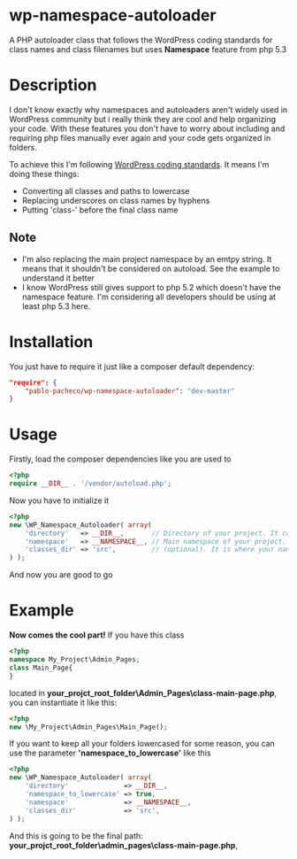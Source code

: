 # wp-namespace-autoloader
A PHP autoloader class that follows the WordPress coding standards for class names and class filenames but uses **Namespace** feature from php 5.3

**Description**
=====================
I don't know exactly why namespaces and autoloaders aren't widely used in WordPress community but i really think they are cool and help organizing your code. With these features you don't have to worry about including and requiring php files manually ever again and your code gets organized in folders.

To achieve this I'm following [WordPress coding standards](https://make.wordpress.org/core/handbook/best-practices/coding-standards/php/#naming-conventions). It means I'm doing these things:
* Converting all classes and paths to lowercase 
* Replacing underscores on class names by hyphens
* Putting 'class-' before the final class name

**Note**
-------------
* I'm also replacing the main project namespace by an emtpy string. It means that it shouldn't be considered on autoload. See the example to understand it better
* I know WordPress still gives support to php 5.2 which doesn't have the namespace feature. I'm considering all developers should be using at least php 5.3 here. 


**Installation**
=====================
You just have to require it just like a composer default dependency:

```json
"require": {	
	"pablo-pacheco/wp-namespace-autoloader": "dev-master"
}
```

**Usage**
===============
Firstly, load the composer dependencies like you are used to

```php
<?php
require __DIR__ . '/vendor/autoload.php';
```

Now you have to initialize it

```php
<?php
new \WP_Namespace_Autoloader( array(    
	'directory'   => __DIR__,       // Directory of your project. It can be your theme or plugin. __DIR__ is probably your best bet. 	
	'namespace'   => __NAMESPACE__, // Main namespace of your project. E.g My_Project\Admin\Tests should be My_Project. Probably if you just pass the constant __NAMESPACE__ it should work		
	'classes_dir' => 'src',         // (optional). It is where your namespaced classes are located inside your project. If your classes are in the root level, leave this empty. If they are located on 'src' folder, write 'src' here 
) );
```

And now you are good to go

**Example**
===============
**Now comes the cool part!**
If you have this class
```php
<?php
namespace My_Project\Admin_Pages;
class Main_Page{
}
```
located in **your_projct_root_folder\Admin_Pages\class-main-page.php**, 
you can instantiate it like this:
```php
<?php
new \My_Project\Admin_Pages\Main_Page();
```

If you want to keep all your folders lowercased for some reason, you can use the parameter **'namespace_to_lowercase'** like this
```php
<?php
new \WP_Namespace_Autoloader( array(    
	'directory'              => __DIR__,
	'namespace_to_lowercase' => true,
	'namespace'              => __NAMESPACE__, 
	'classes_dir'            => 'src',
) );
```
And this is going to be the final path: **your_projct_root_folder\admin_pages\class-main-page.php**, 
